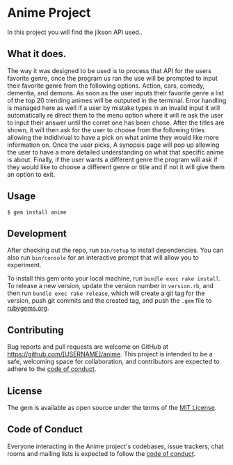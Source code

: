 # Anime Project

In this project you will find the jikson API used..


## What it does.

The way it was designed to be used is to process that API for the users favorite genre, once the program us ran the use will be prompted to input their favorite genre from the following options. Action, cars, comedy, dementia, and demons. As soon as the user inputs their favorite genre a list of the top 20 trending animes will be outputed in the terminal. Error handling is managed here as well if a user by mistake types in an invalid input it will automatically re direct them to the menu option where it will re ask the user to input their answer until the corret one has been chose. After the titles are shown, it will then ask for the user to choose from the following titles allowing the indidiviual to have a pick on what anime they would like more information on. Once the user picks, A synopsis page will pop up allowing the user to have a more detailed understanding on what that specific anime is about. Finally, if the user wants a different genre the program will ask if they would like to choose a different genre or title and if not it will give them an option to exit.

## Usage

    $ gem install anime

## Development

After checking out the repo, run `bin/setup` to install dependencies. You can also run `bin/console` for an interactive prompt that will allow you to experiment.

To install this gem onto your local machine, run `bundle exec rake install`. To release a new version, update the version number in `version.rb`, and then run `bundle exec rake release`, which will create a git tag for the version, push git commits and the created tag, and push the `.gem` file to [rubygems.org](https://rubygems.org).

## Contributing

Bug reports and pull requests are welcome on GitHub at https://github.com/[USERNAME]/anime. This project is intended to be a safe, welcoming space for collaboration, and contributors are expected to adhere to the [code of conduct](https://github.com/[USERNAME]/anime/blob/master/CODE_OF_CONDUCT.md).

## License

The gem is available as open source under the terms of the [MIT License](https://opensource.org/licenses/MIT).

## Code of Conduct

Everyone interacting in the Anime project's codebases, issue trackers, chat rooms and mailing lists is expected to follow the [code of conduct](https://github.com/[USERNAME]/anime/blob/master/CODE_OF_CONDUCT.md).
